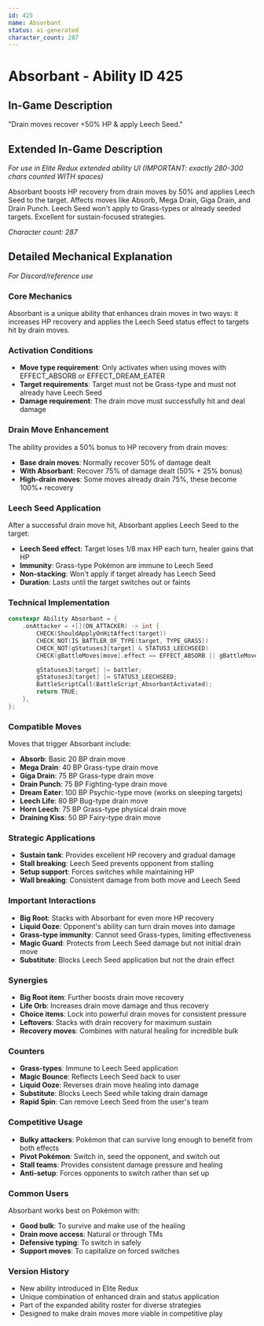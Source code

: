 ```yaml
---
id: 425
name: Absorbant
status: ai-generated
character_count: 287
---
```


# Absorbant - Ability ID 425

## In-Game Description
"Drain moves recover +50% HP & apply Leech Seed."

## Extended In-Game Description
*For use in Elite Redux extended ability UI (IMPORTANT: exactly 280-300 chars counted WITH spaces)*

Absorbant boosts HP recovery from drain moves by 50% and applies Leech Seed to the target. Affects moves like Absorb, Mega Drain, Giga Drain, and Drain Punch. Leech Seed won't apply to Grass-types or already seeded targets. Excellent for sustain-focused strategies.

*Character count: 287*

## Detailed Mechanical Explanation
*For Discord/reference use*

### Core Mechanics
Absorbant is a unique ability that enhances drain moves in two ways: it increases HP recovery and applies the Leech Seed status effect to targets hit by drain moves.

### Activation Conditions
- **Move type requirement**: Only activates when using moves with EFFECT_ABSORB or EFFECT_DREAM_EATER
- **Target requirements**: Target must not be Grass-type and must not already have Leech Seed
- **Damage requirement**: The drain move must successfully hit and deal damage

### Drain Move Enhancement
The ability provides a 50% bonus to HP recovery from drain moves:
- **Base drain moves**: Normally recover 50% of damage dealt
- **With Absorbant**: Recover 75% of damage dealt (50% + 25% bonus)
- **High-drain moves**: Some moves already drain 75%, these become 100%+ recovery

### Leech Seed Application
After a successful drain move hit, Absorbant applies Leech Seed to the target:
- **Leech Seed effect**: Target loses 1/8 max HP each turn, healer gains that HP
- **Immunity**: Grass-type Pokémon are immune to Leech Seed
- **Non-stacking**: Won't apply if target already has Leech Seed
- **Duration**: Lasts until the target switches out or faints

### Technical Implementation
```c
constexpr Ability Absorbant = {
    .onAttacker = +[](ON_ATTACKER) -> int {
        CHECK(ShouldApplyOnHitAffect(target))
        CHECK_NOT(IS_BATTLER_OF_TYPE(target, TYPE_GRASS))
        CHECK_NOT(gStatuses3[target] & STATUS3_LEECHSEED)
        CHECK(gBattleMoves[move].effect == EFFECT_ABSORB || gBattleMoves[move].effect == EFFECT_DREAM_EATER)

        gStatuses3[target] |= battler;
        gStatuses3[target] |= STATUS3_LEECHSEED;
        BattleScriptCall(BattleScript_AbsorbantActivated);
        return TRUE;
    },
};
```

### Compatible Moves
Moves that trigger Absorbant include:
- **Absorb**: Basic 20 BP drain move
- **Mega Drain**: 40 BP Grass-type drain move
- **Giga Drain**: 75 BP Grass-type drain move
- **Drain Punch**: 75 BP Fighting-type drain move
- **Dream Eater**: 100 BP Psychic-type move (works on sleeping targets)
- **Leech Life**: 80 BP Bug-type drain move
- **Horn Leech**: 75 BP Grass-type physical drain move
- **Draining Kiss**: 50 BP Fairy-type drain move

### Strategic Applications
- **Sustain tank**: Provides excellent HP recovery and gradual damage
- **Stall breaking**: Leech Seed prevents opponent from stalling
- **Setup support**: Forces switches while maintaining HP
- **Wall breaking**: Consistent damage from both move and Leech Seed

### Important Interactions
- **Big Root**: Stacks with Absorbant for even more HP recovery
- **Liquid Ooze**: Opponent's ability can turn drain moves into damage
- **Grass-type immunity**: Cannot seed Grass-types, limiting effectiveness
- **Magic Guard**: Protects from Leech Seed damage but not initial drain move
- **Substitute**: Blocks Leech Seed application but not the drain effect

### Synergies
- **Big Root item**: Further boosts drain move recovery
- **Life Orb**: Increases drain move damage and thus recovery
- **Choice items**: Lock into powerful drain moves for consistent pressure
- **Leftovers**: Stacks with drain recovery for maximum sustain
- **Recovery moves**: Combines with natural healing for incredible bulk

### Counters
- **Grass-types**: Immune to Leech Seed application
- **Magic Bounce**: Reflects Leech Seed back to user
- **Liquid Ooze**: Reverses drain move healing into damage
- **Substitute**: Blocks Leech Seed while taking drain damage
- **Rapid Spin**: Can remove Leech Seed from the user's team

### Competitive Usage
- **Bulky attackers**: Pokémon that can survive long enough to benefit from both effects
- **Pivot Pokémon**: Switch in, seed the opponent, and switch out
- **Stall teams**: Provides consistent damage pressure and healing
- **Anti-setup**: Forces opponents to switch rather than set up

### Common Users
Absorbant works best on Pokémon with:
- **Good bulk**: To survive and make use of the healing
- **Drain move access**: Natural or through TMs
- **Defensive typing**: To switch in safely
- **Support moves**: To capitalize on forced switches

### Version History
- New ability introduced in Elite Redux
- Unique combination of enhanced drain and status application
- Part of the expanded ability roster for diverse strategies
- Designed to make drain moves more viable in competitive play